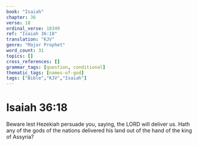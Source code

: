 ```yaml
---
book: "Isaiah"
chapter: 36
verse: 18
ordinal_verse: 18349
ref: "Isaiah 36:18"
translation: "KJV"
genre: "Major Prophet"
word_count: 31
topics: []
cross_references: []
grammar_tags: [question, conditional]
thematic_tags: [names-of-god]
tags: ["Bible","KJV","Isaiah"]
---
```


# Isaiah 36:18

Beware lest Hezekiah persuade you, saying, the LORD will deliver us. Hath any of the gods of the nations delivered his land out of the hand of the king of Assyria?
